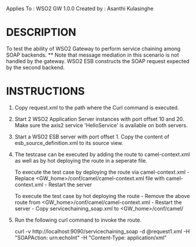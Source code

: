 Applies To	: WSO2 GW 1.0.0
Created by	: Asanthi Kulasinghe

DESCRIPTION
===========

To test the ability of WSO2 Gateway to perform service chaining among SOAP backends. 
** Note that message mediation in this scenario is not handled by the gateway. WSO2 ESB constructs the SOAP request expected by the second backend.

INSTRUCTIONS
============

1. Copy request.xml to the path where the Curl command is executed.

2. Start 2 WSO2 Application Server instances with port offset 10 and 20. Make sure the axis2 service 'HelloService' is available on both servers.

3. Start a WSO2 ESB server with port offset 1. Copy the content of esb_source_definition.xml to its source view. 

4. The testcase can be executed by adding the route to camel-context.xml as well as by hot deploying the route in a seperate file.

	To execute the test case by deploying the route via camel-context.xml
	   - Replace <GW_home>/conf/camel/camel-context.xml file with camel-context.xml
	   - Restart the server

	To execute the test case by hot deploying the route
	   - Remove the above route from <GW_home>/conf/camel/camel-context.xml
	   - Restart the server 
	   - Copy servicechaining_soap.xml to <GW_home>/conf/camel/ 

5. Run the following curl command to invoke the route. 

	curl -v http://localhost:9090/servicechaining_soap -d @request1.xml  -H "SOAPAction: urn:echoInt" -H "Content-Type: application/xml"
